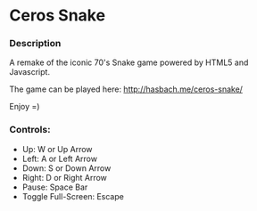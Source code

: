 # Ceros Snake

### Description

A remake of the iconic 70's Snake game powered by HTML5 and Javascript.

The game can be played here: http://hasbach.me/ceros-snake/

Enjoy =)

### Controls:

- Up: W or Up Arrow
- Left: A or Left Arrow
- Down: S or Down Arrow
- Right: D or Right Arrow
- Pause: Space Bar
- Toggle Full-Screen: Escape